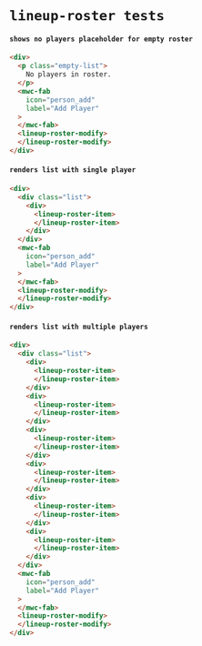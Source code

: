 # `lineup-roster tests`

#### `shows no players placeholder for empty roster`

```html
<div>
  <p class="empty-list">
    No players in roster.
  </p>
  <mwc-fab
    icon="person_add"
    label="Add Player"
  >
  </mwc-fab>
  <lineup-roster-modify>
  </lineup-roster-modify>
</div>
```

#### `renders list with single player`

```html
<div>
  <div class="list">
    <div>
      <lineup-roster-item>
      </lineup-roster-item>
    </div>
  </div>
  <mwc-fab
    icon="person_add"
    label="Add Player"
  >
  </mwc-fab>
  <lineup-roster-modify>
  </lineup-roster-modify>
</div>

```

#### `renders list with multiple players`

```html
<div>
  <div class="list">
    <div>
      <lineup-roster-item>
      </lineup-roster-item>
    </div>
    <div>
      <lineup-roster-item>
      </lineup-roster-item>
    </div>
    <div>
      <lineup-roster-item>
      </lineup-roster-item>
    </div>
    <div>
      <lineup-roster-item>
      </lineup-roster-item>
    </div>
    <div>
      <lineup-roster-item>
      </lineup-roster-item>
    </div>
    <div>
      <lineup-roster-item>
      </lineup-roster-item>
    </div>
  </div>
  <mwc-fab
    icon="person_add"
    label="Add Player"
  >
  </mwc-fab>
  <lineup-roster-modify>
  </lineup-roster-modify>
</div>

```

